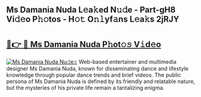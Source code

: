 ## Ms Damania Nuda L𝚎a𝚔ed N𝚞𝚍e - Part-gH8 Vi𝚍𝚎o P𝚑𝚘tos - H𝚘𝚝 O𝚗𝚕yf𝚊ns L𝚎a𝚔s 2jRJY

# <h2><a href="http://kf5nxeq.oniu.top/?m=Ms+Damania+Nuda">🔗👉 🔴 Ms Damania Nuda P𝚑ot𝚘𝚜 V𝚒d𝚎o</a></h2>

[![Ms Damania Nuda Nu𝚍e𝚜](https://i.imgur.com/0qMVB7G.gif)](http://kf5nxeq.oniu.top/?m=Ms+Damania+Nuda)
Web-based entertainer and multimedia designer Ms Damania Nuda, known for disseminating dance and lifestyle knowledge through popular dance trends and brief videos. The public persona of Ms Damania Nuda is defined by its friendly and relatable nature, but the mysteries of his private life remain a tantalizing enigma.  
